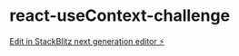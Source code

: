 # react-useContext-challenge

[Edit in StackBlitz next generation editor ⚡️](https://stackblitz.com/~/github.com/Sandrine-CP/react-useContext-challenge)